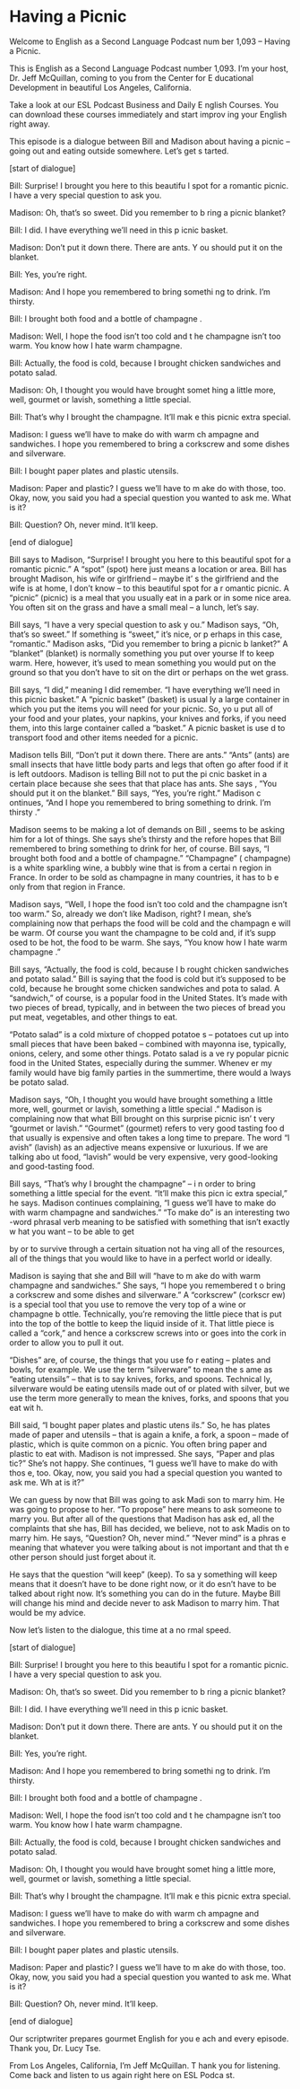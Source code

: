 # Having a Picnic

Welcome to English as a Second Language Podcast num ber 1,093 – Having a Picnic.  

This is English as a Second Language Podcast number  1,093. I’m your host, Dr. Jeff McQuillan, coming to you from the Center for E ducational Development in beautiful Los Angeles, California.  

Take a look at our ESL Podcast Business and Daily E nglish Courses. You can download these courses immediately and start improv ing your English right away.  

This episode is a dialogue between Bill and Madison  about having a picnic – going out and eating outside somewhere. Let’s get s tarted. 

[start of dialogue] 

Bill: Surprise! I brought you here to this beautifu l spot for a romantic picnic. I have a very special question to ask you. 

Madison: Oh, that’s so sweet. Did you remember to b ring a picnic blanket? 

Bill: I did. I have everything we’ll need in this p icnic basket.  

Madison: Don’t put it down there. There are ants. Y ou should put it on the blanket. 

Bill: Yes, you’re right. 

Madison: And I hope you remembered to bring somethi ng to drink. I’m thirsty. 

Bill: I brought both food and a bottle of champagne .  

Madison: Well, I hope the food isn’t too cold and t he champagne isn’t too warm. You know how I hate warm champagne. 

Bill: Actually, the food is cold, because I brought  chicken sandwiches and potato salad.  

Madison: Oh, I thought you would have brought somet hing a little more, well, gourmet or lavish, something a little special.  

 Bill: That’s why I brought the champagne. It’ll mak e this picnic extra special. 

Madison: I guess we’ll have to make do with warm ch ampagne and sandwiches. I hope you remembered to bring a corkscrew and some  dishes and silverware. 

Bill: I bought paper plates and plastic utensils. 

Madison: Paper and plastic? I guess we’ll have to m ake do with those, too. Okay, now, you said you had a special question you wanted  to ask me. What is it? 

Bill: Question? Oh, never mind. It’ll keep. 

[end of dialogue] 

Bill says to Madison, “Surprise! I brought you here  to this beautiful spot for a romantic picnic.” A “spot” (spot) here just means a  location or area. Bill has brought Madison, his wife or girlfriend – maybe it’ s the girlfriend and the wife is at home, I don’t know – to this beautiful spot for a r omantic picnic. A “picnic” (picnic) is a meal that you usually eat in a park or in some  nice area. You often sit on the grass and have a small meal – a lunch, let’s say.  

Bill says, “I have a very special question to ask y ou.” Madison says, “Oh, that’s so sweet.” If something is “sweet,” it’s nice, or p erhaps in this case, “romantic.” Madison asks, “Did you remember to bring a picnic b lanket?” A “blanket” (blanket) is normally something you put over yourse lf to keep warm. Here, however, it’s used to mean something you would put on the ground so that you don’t have to sit on the dirt or perhaps on the wet  grass.  

Bill says, “I did,” meaning I did remember. “I have  everything we’ll need in this picnic basket.” A “picnic basket” (basket) is usual ly a large container in which you put the items you will need for your picnic. So, yo u put all of your food and your plates, your napkins, your knives and forks, if you  need them, into this large container called a “basket.” A picnic basket is use d to transport food and other items needed for a picnic.  

Madison tells Bill, “Don’t put it down there. There  are ants.” “Ants” (ants) are small insects that have little body parts and legs that often go after food if it is left outdoors. Madison is telling Bill not to put the pi cnic basket in a certain place because she sees that that place has ants. She says , “You should put it on the blanket.” Bill says, “Yes, you’re right.” Madison c ontinues, “And I hope you remembered to bring something to drink. I’m thirsty .”   

 Madison seems to be making a lot of demands on Bill , seems to be asking him for a lot of things. She says she’s thirsty and the refore hopes that Bill remembered to bring something to drink for her, of course. Bill says, “I brought both food and a bottle of champagne.” “Champagne” ( champagne) is a white sparkling wine, a bubbly wine that is from a certai n region in France. In order to be sold as champagne in many countries, it has to b e only from that region in France.  

Madison says, “Well, I hope the food isn’t too cold  and the champagne isn’t too warm.” So, already we don’t like Madison, right? I mean, she’s complaining now that perhaps the food will be cold and the champagn e will be warm. Of course you want the champagne to be cold and, if it’s supp osed to be hot, the food to be warm. She says, “You know how I hate warm champagne .”  

Bill says, “Actually, the food is cold, because I b rought chicken sandwiches and potato salad.” Bill is saying that the food is cold  but it’s supposed to be cold, because he brought some chicken sandwiches and pota to salad. A “sandwich,” of course, is a popular food in the United States. It’s made with two pieces of bread, typically, and in between the two pieces of bread you put meat, vegetables, and other things to eat.  

“Potato salad” is a cold mixture of chopped potatoe s – potatoes cut up into small pieces that have been baked – combined with mayonna ise, typically, onions, celery, and some other things. Potato salad is a ve ry popular picnic food in the United States, especially during the summer. Whenev er my family would have big family parties in the summertime, there would a lways be potato salad.  

Madison says, “Oh, I thought you would have brought  something a little more, well, gourmet or lavish, something a little special .” Madison is complaining now that what Bill brought on this surprise picnic isn’ t very “gourmet or lavish.” “Gourmet” (gourmet) refers to very good tasting foo d that usually is expensive and often takes a long time to prepare. The word “l avish” (lavish) as an adjective means expensive or luxurious. If we are talking abo ut food, “lavish” would be very expensive, very good-looking and good-tasting food.  

Bill says, “That’s why I brought the champagne” – i n order to bring something a little special for the event. “It’ll make this picn ic extra special,” he says. Madison continues complaining, “I guess we’ll have to make do with warm champagne and sandwiches.” “To make do” is an interesting two -word phrasal verb meaning to be satisfied with something that isn’t exactly w hat you want – to be able to get  

by or to survive through a certain situation not ha ving all of the resources, all of the things that you would like to have in a perfect  world or ideally.  

Madison is saying that she and Bill will “have to m ake do with warm champagne and sandwiches.” She says, “I hope you remembered t o bring a corkscrew and some dishes and silverware.” A “corkscrew” (corkscr ew) is a special tool that you use to remove the very top of a wine or champagne b ottle. Technically, you’re removing the little piece that is put into the top of the bottle to keep the liquid inside of it. That little piece is called a “cork,”  and hence a corkscrew screws into or goes into the cork in order to allow you to pull  it out.  

“Dishes” are, of course, the things that you use fo r eating – plates and bowls, for example. We use the term “silverware” to mean the s ame as “eating utensils” – that is to say knives, forks, and spoons. Technical ly, silverware would be eating utensils made out of or plated with silver, but we use the term more generally to mean the knives, forks, and spoons that you eat wit h.  

Bill said, “I bought paper plates and plastic utens ils.” So, he has plates made of paper and utensils – that is again a knife, a fork,  a spoon – made of plastic, which is quite common on a picnic. You often bring paper and plastic to eat with. Madison is not impressed. She says, “Paper and plas tic?” She’s not happy. She continues, “I guess we’ll have to make do with thos e, too. Okay, now, you said you had a special question you wanted to ask me. Wh at is it?”  

We can guess by now that Bill was going to ask Madi son to marry him. He was going to propose to her. “To propose” here means to  ask someone to marry you. But after all of the questions that Madison has ask ed, all the complaints that she has, Bill has decided, we believe, not to ask Madis on to marry him. He says, “Question? Oh, never mind.” “Never mind” is a phras e meaning that whatever you were talking about is not important and that th e other person should just forget about it.  

He says that the question “will keep” (keep). To sa y something will keep means that it doesn’t have to be done right now, or it do esn’t have to be talked about right now. It’s something you can do in the future.  Maybe Bill will change his mind and decide never to ask Madison to marry him. That would be my advice.  

Now let’s listen to the dialogue, this time at a no rmal speed.  

[start of dialogue] 

Bill: Surprise! I brought you here to this beautifu l spot for a romantic picnic. I have a very special question to ask you. 

Madison: Oh, that’s so sweet. Did you remember to b ring a picnic blanket? 

Bill: I did. I have everything we’ll need in this p icnic basket.  

Madison: Don’t put it down there. There are ants. Y ou should put it on the blanket. 

Bill: Yes, you’re right. 

Madison: And I hope you remembered to bring somethi ng to drink. I’m thirsty. 

Bill: I brought both food and a bottle of champagne .  

Madison: Well, I hope the food isn’t too cold and t he champagne isn’t too warm. You know how I hate warm champagne. 

Bill: Actually, the food is cold, because I brought  chicken sandwiches and potato salad.  

Madison: Oh, I thought you would have brought somet hing a little more, well, gourmet or lavish, something a little special. 

Bill: That’s why I brought the champagne. It’ll mak e this picnic extra special. 

Madison: I guess we’ll have to make do with warm ch ampagne and sandwiches. I hope you remembered to bring a corkscrew and some  dishes and silverware. 

Bill: I bought paper plates and plastic utensils. 

Madison: Paper and plastic? I guess we’ll have to m ake do with those, too. Okay, now, you said you had a special question you wanted  to ask me. What is it? 

Bill: Question? Oh, never mind. It’ll keep. 

[end of dialogue] 

Our scriptwriter prepares gourmet English for you e ach and every episode. Thank you, Dr. Lucy Tse. 

 From Los Angeles, California, I’m Jeff McQuillan. T hank you for listening. Come back and listen to us again right here on ESL Podca st.  

